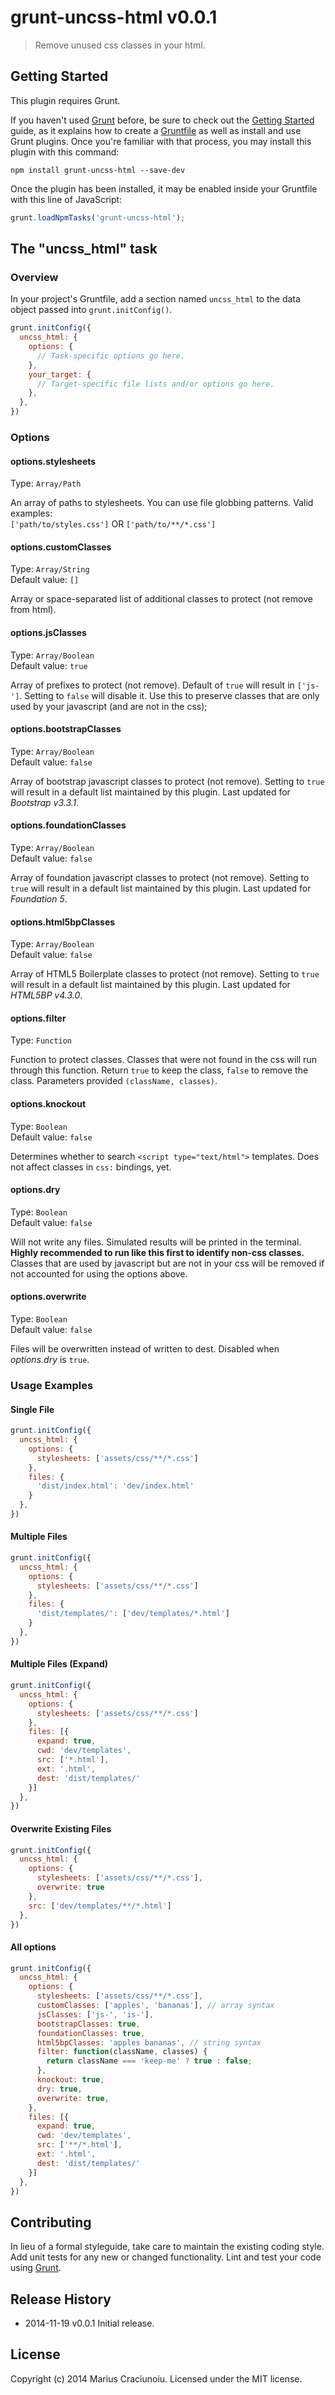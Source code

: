 # grunt-uncss-html v0.0.1

> Remove unused css classes in your html.

## Getting Started
This plugin requires Grunt.

If you haven't used [Grunt](http://gruntjs.com/) before, be sure to check out the [Getting Started](http://gruntjs.com/getting-started) guide, as it explains how to create a [Gruntfile](http://gruntjs.com/sample-gruntfile) as well as install and use Grunt plugins. Once you're familiar with that process, you may install this plugin with this command:

```shell
npm install grunt-uncss-html --save-dev
```

Once the plugin has been installed, it may be enabled inside your Gruntfile with this line of JavaScript:

```js
grunt.loadNpmTasks('grunt-uncss-html');
```

## The "uncss_html" task

### Overview
In your project's Gruntfile, add a section named `uncss_html` to the data object passed into `grunt.initConfig()`.

```js
grunt.initConfig({
  uncss_html: {
    options: {
      // Task-specific options go here.
    },
    your_target: {
      // Target-specific file lists and/or options go here.
    },
  },
})
```

### Options

#### options.stylesheets
Type: `Array/Path`

An array of paths to stylesheets. You can use file globbing patterns. Valid examples:    
`['path/to/styles.css']` OR `['path/to/**/*.css']`  

#### options.customClasses
Type: `Array/String`    
Default value: `[]`

Array or space-separated list of additional classes to protect (not remove from html).

#### options.jsClasses
Type: `Array/Boolean`    
Default value: `true`

Array of prefixes to protect (not remove). Default of `true` will result in `['js-']`. Setting to `false` will disable it. Use this to preserve classes that are only used by your javascript (and are not in the css);

#### options.bootstrapClasses
Type: `Array/Boolean`    
Default value: `false`

Array of bootstrap javascript classes to protect (not remove). Setting to `true` will result in a default list maintained by this plugin. Last updated for *Bootstrap v3.3.1*.

#### options.foundationClasses
Type: `Array/Boolean`    
Default value: `false`

Array of foundation javascript classes to protect (not remove). Setting to `true` will result in a default list maintained by this plugin. Last updated for *Foundation 5*.

#### options.html5bpClasses
Type: `Array/Boolean`    
Default value: `false`

Array of HTML5 Boilerplate classes to protect (not remove). Setting to `true` will result in a default list maintained by this plugin. Last updated for *HTML5BP v4.3.0*.

#### options.filter
Type: `Function`

Function to protect classes. Classes that were not found in the css will run through this function. Return `true` to keep the class, `false` to remove the class. Parameters provided `(className, classes)`.

#### options.knockout
Type: `Boolean`    
Default value: `false`

Determines whether to search `<script type="text/html">` templates. Does not affect classes in `css:` bindings, yet.

#### options.dry
Type: `Boolean`    
Default value: `false`

Will not write any files. Simulated results will be printed in the terminal. **Highly recommended to run like this first to identify non-css classes.** Classes that are used by javascript but are not in your css will be removed if not accounted for using the options above.

#### options.overwrite
Type: `Boolean`    
Default value: `false`

Files will be overwritten instead of written to dest. Disabled when *options.dry* is `true`.

### Usage Examples

#### Single File

```js
grunt.initConfig({
  uncss_html: {
    options: {
      stylesheets: ['assets/css/**/*.css']
    },
    files: {
      'dist/index.html': 'dev/index.html'
    }
  },
})
```

#### Multiple Files

```js
grunt.initConfig({
  uncss_html: {
    options: {
      stylesheets: ['assets/css/**/*.css']
    },
    files: {
      'dist/templates/': ['dev/templates/*.html']
    }
  },
})
```

#### Multiple Files (Expand)

```js
grunt.initConfig({
  uncss_html: {
    options: {
      stylesheets: ['assets/css/**/*.css']
    },
    files: [{
      expand: true,
      cwd: 'dev/templates',
      src: ['*.html'],
      ext: '.html',
      dest: 'dist/templates/'
    }]
  },
})
```

#### Overwrite Existing Files

```js
grunt.initConfig({
  uncss_html: {
    options: {
      stylesheets: ['assets/css/**/*.css'],
      overwrite: true
    },
    src: ['dev/templates/**/*.html']
  },
})
```

#### All options

```js
grunt.initConfig({
  uncss_html: {
    options: {
      stylesheets: ['assets/css/**/*.css'],
      customClasses: ['apples', 'bananas'], // array syntax
      jsClasses: ['js-', 'is-'],
      bootstrapClasses: true,
      foundationClasses: true,
      html5bpClasses: 'apples bananas', // string syntax
      filter: function(className, classes) {
        return className === 'keep-me' ? true : false;
      },
      knockout: true,
      dry: true,
      overwrite: true,
    },
    files: [{
      expand: true,
      cwd: 'dev/templates',
      src: ['**/*.html'],
      ext: '.html',
      dest: 'dist/templates/'
    }]
  },
})
```

## Contributing
In lieu of a formal styleguide, take care to maintain the existing coding style. Add unit tests for any new or changed functionality. Lint and test your code using [Grunt](http://gruntjs.com/).

## Release History

 * 2014-11-19   v0.0.1   Initial release.  

## License
Copyright (c) 2014 Marius Craciunoiu. Licensed under the MIT license.
